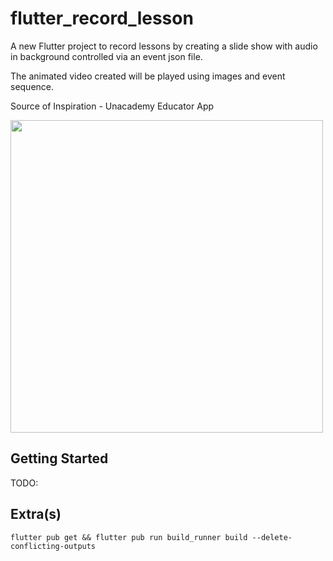 # flutter_record_lesson

A new Flutter project to record lessons by creating a slide show with audio in background controlled via an event json file.

The animated video created will be played using images and event sequence.

Source of Inspiration - Unacademy Educator App

<img src="https://raw.githubusercontent.com/apgapg/flutter_record_lesson/master/res/s1.png"  height="500">

## Getting Started

TODO:

## Extra(s)

```
flutter pub get && flutter pub run build_runner build --delete-conflicting-outputs
```